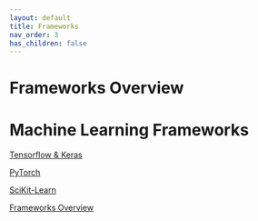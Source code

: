 ```yaml
---
layout: default
title: Frameworks
nav_order: 3
has_children: false
---
```


# Frameworks Overview

# Machine Learning Frameworks

[Tensorflow & Keras](docs/TensorflowIndex.md)

[PyTorch](/docs/PyTorch.md)

[SciKit-Learn](/docs/SciKit-Learn.md)

[Frameworks Overview](/docs/Frameworks.md)
